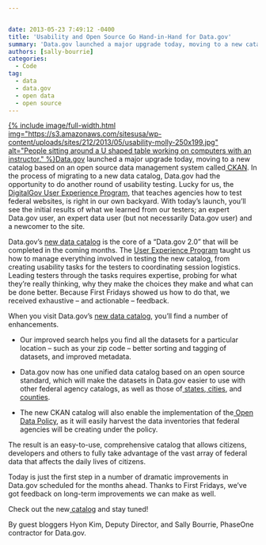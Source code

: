 ```yaml
---


date: 2013-05-23 7:49:12 -0400
title: 'Usability and Open Source Go Hand-in-Hand for Data.gov'
summary: 'Data.gov launched a major upgrade today, moving to a new catalog based on an open source data management system called CKAN. In the process of migrating to a new data catalog, Data.gov had the opportunity to do another round of'
authors: [sally-bourrie]
categories:
  - Code
tag:
  - data
  - data.gov
  - open data
  - open source
---
```


<p dir="ltr">
  <a href="https://s3.amazonaws.com/sitesusa/wp-content/uploads/sites/212/2013/05/usability-molly.jpg">
{% include image/full-width.html img="https://s3.amazonaws.com/sitesusa/wp-content/uploads/sites/212/2013/05/usability-molly-250x199.jpg" alt="People sitting around a U shaped table working on computers with an instructor." %}</a><a href="http://www.data.gov/" target="_blank">Data.gov</a> launched a major upgrade today, moving to a new catalog based on an open source data management system called<a href="http://ckan.org/"> CKAN</a>. In the process of migrating to a new data catalog, Data.gov had the opportunity to do another round of usability testing. Lucky for us, the <a href="https://www.WHATEVER/resources/user-experience-program/digitalgov-user-experience-program-test-support/" target="_blank">DigitalGov User Experience Program</a>, that teaches agencies how to test federal websites, is right in our own backyard. With today’s  launch, you’ll see the initial results of what we learned from our testers; an expert Data.gov user, an expert data user (but not necessarily Data.gov user) and a newcomer to the site.
</p>

<p dir="ltr">
  Data.gov’s <a href="http://catalog.data.gov/"> new data catalog</a> is the core of a “Data.gov 2.0” that will be completed in the coming months.  The <a href="https://www.WHATEVER/resources/user-experience-program/digitalgov-user-experience-program-usability-starter-kit/" target="_blank">User Experience Program</a> taught us how to manage everything involved in testing the new catalog, from creating usability tasks for the testers to coordinating session logistics. Leading testers through the tasks requires expertise, probing for what they’re really thinking, why they make the choices they make and what can be done better. Because First Fridays showed us how to do that, we received exhaustive – and actionable – feedback.
</p>

<p dir="ltr">
  When you visit Data.gov’s <a href="http://catalog.data.gov/"> new data catalog</a>, you’ll find a number of enhancements.
</p>

  * <p dir="ltr">
      Our improved search helps you find all the datasets for a particular location – such as your zip code – better sorting and tagging of datasets, and improved metadata.
    </p>

  * <p dir="ltr">
      Data.gov now has one unified data catalog based on an open source standard, which will make the datasets in Data.gov easier to use with other federal agency catalogs, as well as those of<a href="http://www.data.gov/states/community/states"> states</a>,<a href="http://www.data.gov/cities/community/cities"> cities</a>, and<a href="http://www.data.gov/counties/community/counties"> counties</a>.
    </p>

  * <p dir="ltr">
      The new CKAN catalog will also enable the implementation of the<a href="http://www.whitehouse.gov/sites/default/files/omb/memoranda/2013/m-13-13.pdf"> Open Data Policy</a>, as it will easily harvest the data inventories that federal agencies will be creating under the policy.
    </p>

<p dir="ltr">
  The result is an easy-to-use, comprehensive catalog that allows citizens, developers and others to fully take advantage of the vast array of federal data that affects the daily lives of citizens.
</p>

<p dir="ltr">
  Today is just the first step in a number of dramatic improvements in Data.gov scheduled for the months ahead. Thanks to First Fridays, we’ve got feedback on long-term improvements we can make as well.
</p>

<p dir="ltr">
  Check out the new<a href="http://catalog.data.gov/"> catalog</a> and stay tuned!
</p>

<p dir="ltr">
  By guest bloggers Hyon Kim, Deputy Director, and Sally Bourrie, PhaseOne contractor for Data.gov.
</p>

#